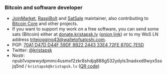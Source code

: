 ### Bitcoin and software developer

* [JoinMarket](https://github.com/JoinMarket-Org/JoinMarket-clientserver), [RaspiBolt](https://github.com/raspibolt/raspibolt) and [SatSale](https://github.com/nickfarrow/SatSale) maintainer, also contributing to [Bitcoin Core](https://github.com/bitcoin/bitcoin) and other projects.
* If you want to support my work on a free software, you can send some sats (Bitcoin) either at [donate.kristapsk.lv](https://donate.kristapsk.lv/) ([onion link](http://5w4jpjcjkwrywnlqppxei3nspusmvwtmgicgk6ffnjbtupjwu6xud6ad.onion/)) or to my WoS LN address [tritejogging43@walletofsatoshi.com](lightning:tritejogging43@walletofsatoshi.com).
* PGP: [70A1 D47D D44F 59DF 8B22 2443 33E4 72FE 870C 7E5D](https://raw.githubusercontent.com/JoinMarket-Org/joinmarket-clientserver/master/pubkeys/KristapsKaupe.asc)
* Twitter: [@kristapsk](https://twitter.com/kristapsk)
* Nostr: npub1vxpwwydpmmc4usmxf2zkr8shdjq888g532ydyls3nadxxd9wyx5ssjq5nd / `kristapsk@kristapsk.lv` ([QR code](https://chart.googleapis.com/chart?chs=300x300&cht=qr&chl=nostr:npub1vxpwwydpmmc4usmxf2zkr8shdjq888g532ydyls3nadxxd9wyx5ssjq5nd))
